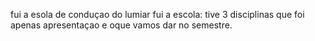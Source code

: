fui a esola de conduçao do lumiar
fui a escola:
tive 3 disciplinas que foi apenas apresentaçao e oque vamos dar no semestre.
